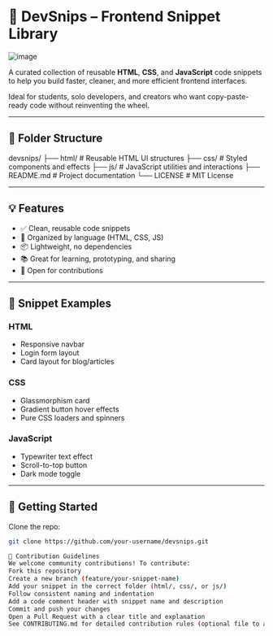 # 🚀 DevSnips – Frontend Snippet Library
![image](https://github.com/user-attachments/assets/ec9d980f-8b4f-411d-ad55-576fe444a972)



A curated collection of reusable **HTML**, **CSS**, and **JavaScript** code snippets to help you build faster, cleaner, and more efficient frontend interfaces.

Ideal for students, solo developers, and creators who want copy-paste-ready code without reinventing the wheel.

---
## 📁 Folder Structure
devsnips/
├── html/ # Reusable HTML UI structures
├── css/ # Styled components and effects
├── js/ # JavaScript utilities and interactions
├── README.md # Project documentation
└── LICENSE # MIT License

---

## 💡 Features

- ✅ Clean, reusable code snippets
- 🎯 Organized by language (HTML, CSS, JS)
- 📦 Lightweight, no dependencies
- 📚 Great for learning, prototyping, and sharing
- 🤝 Open for contributions

---

## 📂 Snippet Examples

### HTML
- Responsive navbar
- Login form layout
- Card layout for blog/articles

### CSS
- Glassmorphism card
- Gradient button hover effects
- Pure CSS loaders and spinners

### JavaScript
- Typewriter text effect
- Scroll-to-top button
- Dark mode toggle

---

## 🚀 Getting Started

Clone the repo:
```bash
git clone https://github.com/your-username/devsnips.git

🤝 Contribution Guidelines
We welcome community contributions! To contribute:
Fork this repository
Create a new branch (feature/your-snippet-name)
Add your snippet in the correct folder (html/, css/, or js/)
Follow consistent naming and indentation
Add a code comment header with snippet name and description
Commit and push your changes
Open a Pull Request with a clear title and explanation
See CONTRIBUTING.md for detailed contribution rules (optional file to add).
